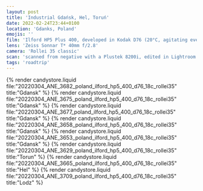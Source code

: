 ```yaml
---
layout: post
title: 'Industrial Gdańsk, Hel, Toruń'
date: 2022-02-24T23:44+0100
location: 'Gdanks, Poland'
emojis: ''
film: 'Ilford HP5 Plus 400, developed in Kodak D76 (20°C, agitating every 30 seconds for 7:30 min)'
lens: 'Zeiss Sonnar T* 40mm f/2.8'
camera: 'Rollei 35 classic'
scan: 'scanned from negative with a Plustek 8200i, edited in Lightroom'
tags: 'roadtrip'
---
```


{% render candystore.liquid file:"20220304_ANE_3682_poland_ilford_hp5_400_d76_18c_rollei35" title:"Gdansk" %}
{% render candystore.liquid file:"20220304_ANE_3675_poland_ilford_hp5_400_d76_18c_rollei35" title:"Gdansk" %}
{% render candystore.liquid file:"20220304_ANE_3677_poland_ilford_hp5_400_d76_18c_rollei35" title:"Gdansk" %}
{% render candystore.liquid file:"20220304_ANE_3658_poland_ilford_hp5_400_d76_18c_rollei35" title:"Gdansk" %}
{% render candystore.liquid file:"20220304_ANE_3653_poland_ilford_hp5_400_d76_18c_rollei35" title:"Gdansk" %}
{% render candystore.liquid file:"20220304_ANE_3629_poland_ilford_hp5_400_d76_18c_rollei35" title:"Torun" %}
{% render candystore.liquid file:"20220304_ANE_3665_poland_ilford_hp5_400_d76_18c_rollei35" title:"Hel" %}
{% render candystore.liquid file:"20220304_ANE_3709_poland_ilford_hp5_400_d76_18c_rollei35" title:"Lodz" %}
